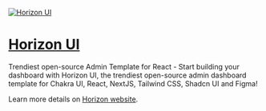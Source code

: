 [<img alt="Horizon UI" src="https://i.ibb.co/rF2kSNB/horizon-ui-github-org-readme.png" /> ](https://horizon-ui.com/?ref=github-org)

# [Horizon UI](https://horizon-ui.com/?ref=github-org)
<p>Trendiest open-source Admin Template for React - Start building your dashboard with Horizon UI, the trendiest open-source admin dashboard template for Chakra UI, React, NextJS, Tailwind CSS, Shadcn UI and Figma!

</p>

Learn more details on [Horizon website](https://horizon-ui.com/?ref=github-org).
